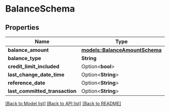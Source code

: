 # BalanceSchema

## Properties

| Name                           | Type                                                      | Description              | Notes      |
| ------------------------------ | --------------------------------------------------------- | ------------------------ | ---------- |
| **balance_amount**             | [**models::BalanceAmountSchema**](BalanceAmountSchema.md) | balanceAmount            |
| **balance_type**               | **String**                                                | balanceType              |
| **credit_limit_included**      | Option<**bool**>                                          | creditLimitIncluded      | [optional] |
| **last_change_date_time**      | Option<**String**>                                        | lastChangeDateTime       | [optional] |
| **reference_date**             | Option<**String**>                                        | referenceDate            | [optional] |
| **last_committed_transaction** | Option<**String**>                                        | lastCommittedTransaction | [optional] |

[[Back to Model list]](../README.md#documentation-for-models) [[Back to API list]](../README.md#documentation-for-api-endpoints) [[Back to README]](../README.md)
